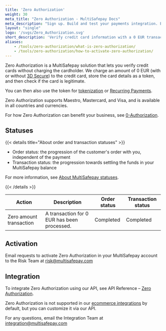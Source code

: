 ```yaml
---
title: 'Zero Authorization'
weight: 30
meta_title: "Zero Authorization - MultiSafepay Docs"
meta_description: "Sign up. Build and test your payments integration. Explore our products and services. Use our API Reference, SDKs, and wrappers. Get support."
layout: "single"
logo: '/svgs/Zero_Authorization.svg'
short_description: 'Verify credit card information with a 0 EUR transaction.'
aliases:
    - /tools/zero-authorization/what-is-zero-authorization/
    - /tools/zero-authorization/how-to-activate-zero-authorization/
---
```


Zero Authorization is a MultiSafepay solution that lets you verify credit cards without charging the cardholder. We charge an amount of 0 EUR (with or without [3D Secure](/payments/methods/credit-and-debit-cards/user-guide/glossary/#3d-secure)) to the credit card, store the card details as a token, and then check if the card is legitimate. 

You can then also use the token for [tokenization](/payments/features/tokenization) or [Recurring Payments](/payments/features/recurring-payments/).

Zero Authorization supports Maestro, Mastercard, and Visa, and is available in all countries and currencies.

For how Zero Authorization can benefit your business, see [0-Authorization](https://www.multisafepay.com/blog/manage-your-subscriptions).

## Statuses

{{< details title="About order and transaction statuses" >}}

- Order status: the progression of the customer's order with you, independent of the payment
- Transaction status: the progression towards settling the funds in your MultiSafepay balance

For more information, see [About MultiSafepay statuses](/payments/multisafepay-statuses/).

{{< /details >}}

| Action | Description | Order status | Transaction status |
|---|---|---|---|
|  Zero amount transaction | A transaction for 0 EUR has been processed. | Completed   | Completed  |

## Activation
Email requests to activate Zero Authorization in your MultiSafepay account to the Risk Team at <risk@multisafepay.com>

## Integration
To integrate Zero Authorization using our API, see API Reference – [Zero Authorization](/api/#zero-authorization).

Zero Authorization is not supported in our [ecommerce integrations](/integrations/ecommerce-integrations) by default, but you can customize it via our API.

For any questions, email the Integration Team at <integration@multisafepay.com>

